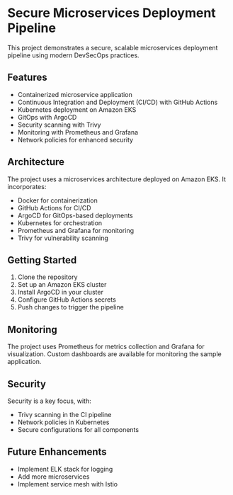 # Secure Microservices Deployment Pipeline

This project demonstrates a secure, scalable microservices deployment pipeline using modern DevSecOps practices.

## Features

- Containerized microservice application
- Continuous Integration and Deployment (CI/CD) with GitHub Actions
- Kubernetes deployment on Amazon EKS
- GitOps with ArgoCD
- Security scanning with Trivy
- Monitoring with Prometheus and Grafana
- Network policies for enhanced security

## Architecture

The project uses a microservices architecture deployed on Amazon EKS. It incorporates:

- Docker for containerization
- GitHub Actions for CI/CD
- ArgoCD for GitOps-based deployments
- Kubernetes for orchestration
- Prometheus and Grafana for monitoring
- Trivy for vulnerability scanning

## Getting Started

1. Clone the repository
2. Set up an Amazon EKS cluster
3. Install ArgoCD in your cluster
4. Configure GitHub Actions secrets
5. Push changes to trigger the pipeline

## Monitoring

The project uses Prometheus for metrics collection and Grafana for visualization. Custom dashboards are available for monitoring the sample application.

## Security

Security is a key focus, with:
- Trivy scanning in the CI pipeline
- Network policies in Kubernetes
- Secure configurations for all components

## Future Enhancements

- Implement ELK stack for logging
- Add more microservices
- Implement service mesh with Istio